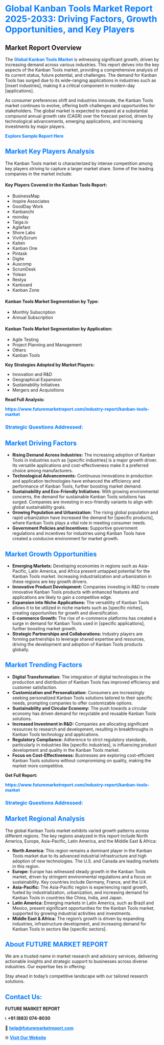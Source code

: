 <h1 style="color: #007BFF;">Global Kanban Tools Market Report 2025-2033: Driving Factors, Growth Opportunities, and Key Players</h1>

<section id="overview">
<h2>Market Report Overview</h2>
<p>The <a href="https://www.futuremarketreport.com/industry-report/kanban-tools-market" style="color: #007BFF; text-decoration: none;"><strong>Global Kanban Tools Market</strong></a> is witnessing significant growth, driven by increasing demand across various industries. This report delves into the key aspects of the Kanban Tools market, providing a comprehensive analysis of its current status, future potential, and challenges. The demand for Kanban Tools has surged due to its wide-ranging applications in industries such as [insert industries], making it a critical component in modern-day [applications].</p>
<p>As consumer preferences shift and industries innovate, the Kanban Tools market continues to evolve, offering both challenges and opportunities for stakeholders. The global market is expected to expand at a substantial compound annual growth rate (CAGR) over the forecast period, driven by technological advancements, emerging applications, and increasing investments by major players.</p>
</section>

<section id="overview">
<p><a href="https://www.futuremarketreport.com/request-sample/reportId=111575" style="color: #007BFF; text-decoration: none;"><strong>Explore Sample Report Here</strong></a></p>
</section>

<section id="key-players">
<h2 style="color: #007BFF;">Market Key Players Analysis</h2>
<p>The Kanban Tools market is characterized by intense competition among key players striving to capture a larger market share. Some of the leading companies in the market include:</p>
<h4>Key Players Covered in the Kanban Tools Report:</h4>
<ul><li>BusinessMap</li><li>Inspire Associates</li><li>GoodDay Work</li><li>Kanbanchi</li><li>monday</li><li>Taiga.io</li><li>Agilefant</li><li>Shore Labs</li><li>VivifyScrum</li><li>Kaiten</li><li>Kanban One</li><li>Pintask</li><li>Digite</li><li>Auscomp</li><li>ScrumDesk</li><li>Yolean</li><li>Restya</li><li>Kanboard</li><li>Kanban Zone</li></ul>
<h4>Kanban Tools Market Segmentation by Type:</h4>
<ul><li>Monthly Subscription</li><li>Annual Subscription</li></ul>

<h4>Kanban Tools Market Segmentation by Application:</h4>
<ul><li>Agile Testing</li><li>Project Planning and Management</li><li>Others</li><li>Kanban Tools</li></ul>
<p><strong>Key Strategies Adopted by Market Players:</strong></p>
<ul>
<li>Innovation and R&D</li>
<li>Geographical Expansion</li>
<li>Sustainability Initiatives</li>
<li>Mergers and Acquisitions</li>
</ul>
</section>

<section>
<p><strong>Read Full Analysis: </strong></p><a href="https://www.futuremarketreport.com/industry-report/kanban-tools-market" style="color: #007BFF; text-decoration: none;"><strong>https://www.futuremarketreport.com/industry-report/kanban-tools-market</strong></a>
<h3 style="color: #007BFF;">Strategic Questions Addressed:</h3>
</section>

<section id="driving-factors">
<h2 style="color: #007BFF;">Market Driving Factors</h2>
<ul>
<li><strong>Rising Demand Across Industries:</strong> The increasing adoption of Kanban Tools in industries such as [specific industries] is a major growth driver. Its versatile applications and cost-effectiveness make it a preferred choice among manufacturers.</li>
<li><strong>Technological Advancements:</strong> Continuous innovations in production and application technologies have enhanced the efficiency and performance of Kanban Tools, further boosting market demand.</li>
<li><strong>Sustainability and Eco-Friendly Initiatives:</strong> With growing environmental concerns, the demand for sustainable Kanban Tools solutions has surged. Companies are investing in eco-friendly variants to align with global sustainability goals.</li>
<li><strong>Growing Population and Urbanization:</strong> The rising global population and rapid urbanization have increased the demand for [specific products], where Kanban Tools plays a vital role in meeting consumer needs.</li>
<li><strong>Government Policies and Incentives:</strong> Supportive government regulations and incentives for industries using Kanban Tools have created a conducive environment for market growth.</li>
</ul>
</section>

<section id="growth-opportunities">
<h2 style="color: #007BFF;">Market Growth Opportunities</h2>
<ul>
<li><strong>Emerging Markets:</strong> Developing economies in regions such as Asia-Pacific, Latin America, and Africa present untapped potential for the Kanban Tools market. Increasing industrialization and urbanization in these regions are key growth drivers.</li>
<li><strong>Innovative Product Development:</strong> Companies investing in R&D to create innovative Kanban Tools products with enhanced features and applications are likely to gain a competitive edge.</li>
<li><strong>Expansion into Niche Applications:</strong> The versatility of Kanban Tools allows it to be utilized in niche markets such as [specific niches], creating opportunities for growth and diversification.</li>
<li><strong>E-commerce Growth:</strong> The rise of e-commerce platforms has created a surge in demand for Kanban Tools used in [specific applications], further boosting market growth.</li>
<li><strong>Strategic Partnerships and Collaborations:</strong> Industry players are forming partnerships to leverage shared expertise and resources, driving the development and adoption of Kanban Tools products globally.</li>
</ul>
</section>

<section id="trending-factors">
<h2 style="color: #007BFF;">Market Trending Factors</h2>
<ul>
<li><strong>Digital Transformation:</strong> The integration of digital technologies in the production and distribution of Kanban Tools has improved efficiency and customer satisfaction.</li>
<li><strong>Customization and Personalization:</strong> Consumers are increasingly seeking personalized Kanban Tools solutions tailored to their specific needs, prompting companies to offer customizable options.</li>
<li><strong>Sustainability and Circular Economy:</strong> The push towards a circular economy has driven demand for recyclable and reusable Kanban Tools solutions.</li>
<li><strong>Increased Investment in R&D:</strong> Companies are allocating significant resources to research and development, resulting in breakthroughs in Kanban Tools technology and applications.</li>
<li><strong>Regulatory Compliance:</strong> Adherence to strict regulatory standards, particularly in industries like [specific industries], is influencing product development and quality in the Kanban Tools market.</li>
<li><strong>Focus on Cost-Effectiveness:</strong> Businesses are exploring cost-efficient Kanban Tools solutions without compromising on quality, making the market more competitive.</li>
</ul>
</section>

<section>
<p><strong>Get Full Report: </strong></p><a href="https://www.futuremarketreport.com/industry-report/kanban-tools-market" style="color: #007BFF; text-decoration: none;"><strong>https://www.futuremarketreport.com/industry-report/kanban-tools-market</strong></a>
<h3 style="color: #007BFF;">Strategic Questions Addressed:</h3>
</section>


<section id="regional-analysis">
<h2 style="color: #007BFF;">Market Regional Analysis</h2>
<p>The global Kanban Tools market exhibits varied growth patterns across different regions. The key regions analyzed in this report include North America, Europe, Asia-Pacific, Latin America, and the Middle East & Africa:</p>
<ul>
<li><strong>North America:</strong> This region remains a dominant player in the Kanban Tools market due to its advanced industrial infrastructure and high adoption of new technologies. The U.S. and Canada are leading markets in this region.</li>
<li><strong>Europe:</strong> Europe has witnessed steady growth in the Kanban Tools market, driven by stringent environmental regulations and a focus on sustainability. Key countries include Germany, France, and the U.K.</li>
<li><strong>Asia-Pacific:</strong> The Asia-Pacific region is experiencing rapid growth, fueled by industrialization, urbanization, and increasing demand for Kanban Tools in countries like China, India, and Japan.</li>
<li><strong>Latin America:</strong> Emerging markets in Latin America, such as Brazil and Mexico, present significant opportunities for the Kanban Tools market, supported by growing industrial activities and investments.</li>
<li><strong>Middle East & Africa:</strong> The region’s growth is driven by expanding industries, infrastructure development, and increasing demand for Kanban Tools in sectors like [specific sectors].</li>
</ul>
</section>

<footer>
<h2 style="color: #007BFF;">About FUTURE MARKET REPORT</h2>
<p>We are a trusted name in market research and advisory services, delivering actionable insights and strategic support to businesses across diverse industries. Our expertise lies in offering:</p>

<p>Stay ahead in today’s competitive landscape with our tailored research solutions.</p>

<h2 style="color: #007BFF;">Contact Us:</h2>
<p><strong>FUTURE MARKET REPORT</strong></p>
<p>📞 <strong>+91 (883) 074-8030</strong></p>
<p>📧 <strong><a href="mailto:help@futuremarketreport.com" style="color: #007BFF;">help@futuremarketreport.com</a></strong></p>
<p>🌐 <strong><a href="https://www.futuremarketreport.com/" style="color: #007BFF;">Visit Our Website</a></strong></p>
</footer>